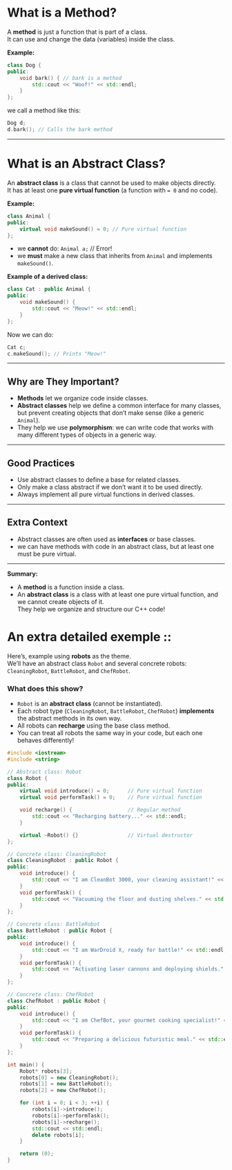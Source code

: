 # What is a Method?

A **method** is just a function that is part of a class.  
It can use and change the data (variables) inside the class.

**Example:**

````cpp
class Dog {
public:
    void bark() { // bark is a method
        std::cout << "Woof!" << std::endl;
    }
};
````

we call a method like this:

````cpp
Dog d;
d.bark(); // Calls the bark method
````

---

# What is an Abstract Class?

An **abstract class** is a class that cannot be used to make objects directly.  
It has at least one **pure virtual function** (a function with `= 0` and no code).

**Example:**

````cpp
class Animal {
public:
    virtual void makeSound() = 0; // Pure virtual function
};
````

- we **cannot** do: `Animal a;` // Error!
- we **must** make a new class that inherits from `Animal` and implements `makeSound()`.

**Example of a derived class:**

````cpp
class Cat : public Animal {
public:
    void makeSound() {
        std::cout << "Meow!" << std::endl;
    }
};
````

Now we can do:

````cpp
Cat c;
c.makeSound(); // Prints "Meow!"
````

---

## Why are They Important?

- **Methods** let we organize code inside classes.
- **Abstract classes** help we define a common interface for many classes, but prevent creating objects that don’t make sense (like a generic `Animal`).
- They help we use **polymorphism**: we can write code that works with many different types of objects in a generic way.

---

## Good Practices

- Use abstract classes to define a base for related classes.
- Only make a class abstract if we don’t want it to be used directly.
- Always implement all pure virtual functions in derived classes.

---

## Extra Context

- Abstract classes are often used as **interfaces** or base classes.
- we can have methods with code in an abstract class, but at least one must be pure virtual.

---

**Summary:**  
- A **method** is a function inside a class.  
- An **abstract class** is a class with at least one pure virtual function, and we cannot create objects of it.  
They help we organize and structure our C++ code!



# An extra detailed exemple ::

Here’s, example using **robots** as the theme.  
We’ll have an abstract class `Robot` and several concrete robots: `CleaningRobot`, `BattleRobot`, and `ChefRobot`.

### What does this show?

- `Robot` is an **abstract class** (cannot be instantiated).
- Each robot type (`CleaningRobot`, `BattleRobot`, `ChefRobot`) **implements** the abstract methods in its own way.
- All robots can **recharge** using the base class method.
- You can treat all robots the same way in your code, but each one behaves differently!


````cpp
#include <iostream>
#include <string>

// Abstract class: Robot
class Robot {
public:
    virtual void introduce() = 0;      // Pure virtual function
    virtual void performTask() = 0;    // Pure virtual function

    void recharge() {                  // Regular method
        std::cout << "Recharging battery..." << std::endl;
    }

    virtual ~Robot() {}                // Virtual destructor
};

// Concrete class: CleaningRobot
class CleaningRobot : public Robot {
public:
    void introduce() {
        std::cout << "I am CleanBot 3000, your cleaning assistant!" << std::endl;
    }
    void performTask() {
        std::cout << "Vacuuming the floor and dusting shelves." << std::endl;
    }
};

// Concrete class: BattleRobot
class BattleRobot : public Robot {
public:
    void introduce() {
        std::cout << "I am WarDroid X, ready for battle!" << std::endl;
    }
    void performTask() {
        std::cout << "Activating laser cannons and deploying shields." << std::endl;
    }
};

// Concrete class: ChefRobot
class ChefRobot : public Robot {
public:
    void introduce() {
        std::cout << "I am ChefBot, your gourmet cooking specialist!" << std::endl;
    }
    void performTask() {
        std::cout << "Preparing a delicious futuristic meal." << std::endl;
    }
};

int main() {
    Robot* robots[3];
    robots[0] = new CleaningRobot();
    robots[1] = new BattleRobot();
    robots[2] = new ChefRobot();

    for (int i = 0; i < 3; ++i) {
        robots[i]->introduce();
        robots[i]->performTask();
        robots[i]->recharge();
        std::cout << std::endl;
        delete robots[i];
    }

    return (0);
}
````
